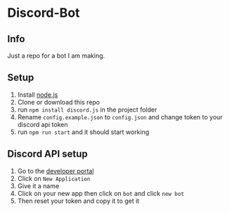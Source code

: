 # Discord-Bot
## Info
Just a repo for a bot I am making.
## Setup
1. Install <a href="https://nodejs.org/en/download">node.js</a>
2. Clone or download this repo
3. run ```npm install discord.js``` in the project folder
4. Rename ```config.example.json``` to ```config.json``` and change token to your discord api token
5. run ```npm run start``` and it should start working
## Discord API setup
1. Go to the <a href="https://discord.com/developers/applications">developer portal</a>
2. Click on ```New Application```
3. Give it a name
4. Click on your new app then click on ```bot``` and click ```new bot```
5. Then reset your token and copy it to get it

